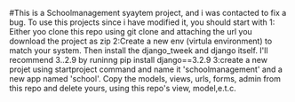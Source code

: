 #This is a Schoolmanagement syaytem project, and i was contacted to fix a bug.
To use this projects since i have modified it, you should start with
1: Either yoo clone this repo using git clone and attaching the url you download the project as zip
2:Create a  new env (virtula environment) to match your system. Then install the django_tweek and django itself. I'll recommend 3..2.9 by runinng
pip install django==3.2.9
3:create a new projet using startproject command and name it 'schoolmanagement' and a new app named 'school'. Copy the models, views, urls, forms, admin from this repo and delete yours, using this repo's view, model,e.t.c.
